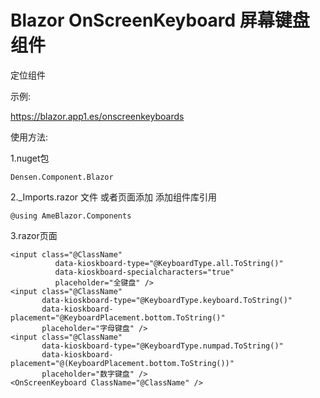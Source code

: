 # Blazor OnScreenKeyboard 屏幕键盘 组件

定位组件

示例:

https://blazor.app1.es/onscreenkeyboards

使用方法:

1.nuget包

```Densen.Component.Blazor```

2._Imports.razor 文件 或者页面添加 添加组件库引用

```@using AmeBlazor.Components```


3.razor页面
```
<input class="@ClassName"
          data-kioskboard-type="@KeyboardType.all.ToString()"
          data-kioskboard-specialcharacters="true"
          placeholder="全键盘" />
<input class="@ClassName"
       data-kioskboard-type="@KeyboardType.keyboard.ToString()"
       data-kioskboard-placement="@KeyboardPlacement.bottom.ToString()"
       placeholder="字母键盘" />
<input class="@ClassName"
       data-kioskboard-type="@KeyboardType.numpad.ToString()"
       data-kioskboard-placement="@(KeyboardPlacement.bottom.ToString())"
       placeholder="数字键盘" />
<OnScreenKeyboard ClassName="@ClassName" />

```

